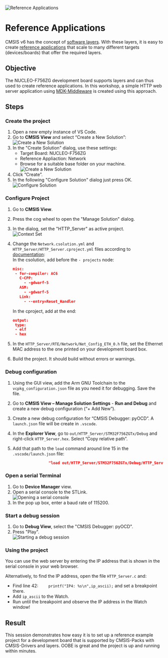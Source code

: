 ![Reference Applications](./img/RefAppWorkflow.png)

# Reference Applications

CMSIS v6 has the concept of
[software layers](https://open-cmsis-pack.github.io/cmsis-toolbox/build-overview/#software-layers). With these layers,
it is easy to create [reference applications](https://open-cmsis-pack.github.io/cmsis-toolbox/ReferenceApplications/)
that scale to many different targets (devices/boards) that offer the required layers.

## Objective

The NUCLEO-F756ZG development board supports layers and can thus used to create reference applications. In this
workshop, a simple HTTP web server application using [MDK-Middleware](https://github.com/ARM-software/MDK-Middleware)
is created using this approach.

## Steps

### Create the project

1. Open a new empty instance of VS Code.
2. Go to **CMSIS View** and select “Create a New Solution”:  
   ![Create a New Solution](./img/CreateNewSolution.png)
3. In the "Create Solution" dialog, use these settings:  
   - Target Board: NUCLEO-F756ZG
   - Reference Appliaction: Network
   - Browse for a suitable base folder on your machine.  
   ![Create a New Solution](./img/CreateNetworkApp.png)
4. Click “Create”.
5. In the following "Configure Solution" dialog just press OK.  
   ![Configure Solution](./img/ConfigureSolution.png)

### Configure Project

1. Go to **CMSIS View**.
2. Press the cog wheel to open the "Manage Solution" dialog.
3. In the dialog, set the "HTTP_Server" as active project.  
   ![Context Set](./img/ContextSet.png)  
4. Change the `Network.csolution.yml` and `HTTP_Server/HTTP_Server.cproject.yml` files according to
   [documentation](https://github.com/Open-CMSIS-Pack/vscode-cmsis-debugger/blob/main/docs/setup.md):  
   In the csolution, add before the `- projects` node:

   ```json
   misc:
    - for-compiler: AC6
      C-CPP:
        - -gdwarf-5
      ASM:
        - -gdwarf-5
      Link:
        - --entry=Reset_Handler
   ```

   In the cproject, add at the end:

   ```json
   output:
    type:
    - elf
    - hex
    ```

5. In the `HTTP_Server/RTE/Network/Net_Config_ETH_0.h` file, set the Ethernet MAC address to the one printed on your
   development board box.
6. Build the project. It should build without errors or warnings.

### Debug configuration

1. Using the GUI view, add the Arm GNU Toolchain to the `vcpkg_configuration.json` file as you need it for debugging.
   Save the file.
2. Go to **CMSIS View – Manage Solution Settings** - **Run and Debug** and create a new debug configuration
   (“+ Add New”).
3. Create a new debug configuration for “CMSIS Debugger: pyOCD”. A `launch.json` file will be create in `.vscode`.
4. In the **Explorer View**, go to `out/HTTP_Server/STM32F756ZGTx/Debug` and right-click `HTTP_Server.hex`. Select
   “Copy relative path”.
5. Add that path to the `load` command around line 15 in the `.vscode/launch.json` file:

   ```json
                   "load out/HTTP_Server/STM32F756ZGTx/Debug/HTTP_Server.hex",
   ```

### Open a serial Terminal

1. Go to **Device Manager** view.
2. Open a serial console to the STLink.  
   ![Opening a serial console](./img/DeviceManagerView.png)
3. In the pop up box, enter a baud rate of 115200.

### Start a debug session

1. Go to **Debug View**, select the "CMSIS Debugger: pyOCD".
2. Press "Play".  
   ![Starting a debug session](./img/DebugView.png)

### Using the project

You can use the web server by entering the IP address that is shown in the serial console in your web browser.

Alternatively, to find the IP address, open the file `HTTP_Server.c` and:

- Find line 42: `    printf("IP4: %s\n",ip_ascii);` and set a breakpoint there.
- Add `ip_ascii` to the Watch.
- Run until the breakpoint and observe the IP address in the Watch window!

## Result

This session demonstrates how easy it is to set up a reference example project for a development board that is
supported by CMSIS-Packs with CMSIS-Drivers and layers. OOBE is great and the project is up and running within
minutes.
